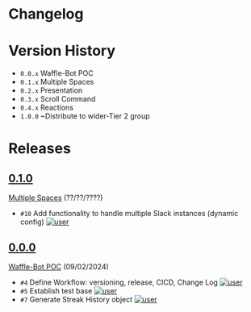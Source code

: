 # Changelog

# Version History
- `0.0.x` Waffle-Bot POC
- `0.1.x` Multiple Spaces
- `0.2.x` Presentation 
- `0.3.x` Scroll Command
- `0.4.x` Reactions
- `1.0.0` ~Distribute to wider-Tier 2 group

# Releases
<!-- @LatestFirst -->

## [0.1.0](https://github.com/jrsmth/waffle-bot/releases/tag/0.1.0)
[Multiple Spaces](https://github.com/jrsmth/waffle-bot/milestone/2) (??/??/????)
- `#10` Add functionality to handle multiple Slack instances (dynamic config) [![user](https://img.shields.io/badge/jrsmth-181717.svg?style=flat&logo=github)](https://github.com/jrsmth)

## [0.0.0](https://github.com/jrsmth/waffle-bot/releases/tag/0.0.0)
[Waffle-Bot POC](https://github.com/jrsmth/waffle-bot/milestone/1) (09/02/2024)
- `#4` Define Workflow: versioning, release, CICD, Change Log [![user](https://img.shields.io/badge/jrsmth-181717.svg?style=flat&logo=github)](https://github.com/jrsmth)
- `#5` Establish test base [![user](https://img.shields.io/badge/haydende-181717.svg?style=flat&logo=github)](https://github.com/haydende)
- `#7` Generate Streak History object [![user](https://img.shields.io/badge/adamj335-181717.svg?style=flat&logo=github)](https://github.com/adamj335)

[0.0.0]: https://github.com/jrsmth/ultima/releases/tag/0.0.0
[0.1.0]: https://github.com/jrsmth/ultima/compare/0.0.0...0.1.0
